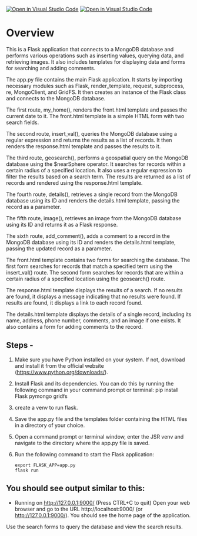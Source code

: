 [![Open in Visual Studio Code](https://classroom.github.com/assets/open-in-vscode-c66648af7eb3fe8bc4f294546bfd86ef473780cde1dea487d3c4ff354943c9ae.svg)](https://classroom.github.com/online_ide?assignment_repo_id=10442999&assignment_repo_type=AssignmentRepo)
[![Open in Visual Studio Code](https://classroom.github.com/assets/open-in-vscode-c66648af7eb3fe8bc4f294546bfd86ef473780cde1dea487d3c4ff354943c9ae.svg)](https://classroom.github.com/online_ide?assignment_repo_id=10442999&assignment_repo_type=AssignmentRepo)

# Overview
This is a Flask application that connects to a MongoDB database and performs various operations such as inserting values, querying data, and retrieving images. It also includes templates for displaying data and forms for searching and adding comments.

The app.py file contains the main Flask application. It starts by importing necessary modules such as Flask, render_template, request, subprocess, re, MongoClient, and GridFS. It then creates an instance of the Flask class and connects to the MongoDB database.

The first route, my_home(), renders the front.html template and passes the current date to it. The front.html template is a simple HTML form with two search fields.

The second route, insert_val(), queries the MongoDB database using a regular expression and returns the results as a list of records. It then renders the response.html template and passes the results to it.

The third route, geosearch(), performs a geospatial query on the MongoDB database using the $nearSphere operator. It searches for records within a certain radius of a specified location. It also uses a regular expression to filter the results based on a search term. The results are returned as a list of records and rendered using the response.html template.

The fourth route, details(), retrieves a single record from the MongoDB database using its ID and renders the details.html template, passing the record as a parameter.

The fifth route, image(), retrieves an image from the MongoDB database using its ID and returns it as a Flask response.

The sixth route, add_comment(), adds a comment to a record in the MongoDB database using its ID and renders the details.html template, passing the updated record as a parameter.

The front.html template contains two forms for searching the database. The first form searches for records that match a specified term using the insert_val() route. The second form searches for records that are within a certain radius of a specified location using the geosearch() route.

The response.html template displays the results of a search. If no results are found, it displays a message indicating that no results were found. If results are found, it displays a link to each record found.

The details.html template displays the details of a single record, including its name, address, phone number, comments, and an image if one exists. It also contains a form for adding comments to the record.

## Steps - 

1. Make sure you have Python installed on your system. If not, download and install it from the official website (https://www.python.org/downloads/).

2. Install Flask and its dependencies. You can do this by running the following command in your command prompt or terminal:
   pip install Flask pymongo gridfs

3. create a venv to run flask.

4. Save the app.py file and the templates folder containing the HTML files in a directory of your choice.

5. Open a command prompt or terminal window, enter the JSR venv and navigate to the directory where the app.py file is saved.

6. Run the following command to start the Flask application:
   ```
   export FLASK_APP=app.py
   flask run
   ```

## You should see output similar to this:

* Running on http://127.0.0.1:9000/ (Press CTRL+C to quit)
Open your web browser and go to the URL http://localhost:9000/ (or http://127.0.0.1:9000/). You should see the home page of the application.

Use the search forms to query the database and view the search results.
